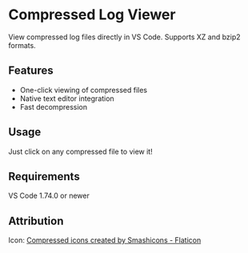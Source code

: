 # Compressed Log Viewer

View compressed log files directly in VS Code. Supports XZ and bzip2 formats.

## Features

- One-click viewing of compressed files
- Native text editor integration
- Fast decompression

## Usage

Just click on any compressed file to view it!

## Requirements

VS Code 1.74.0 or newer

## Attribution

Icon: <a href="https://www.flaticon.com/free-icons/compressed" title="compressed icons">Compressed icons created by Smashicons - Flaticon</a>
